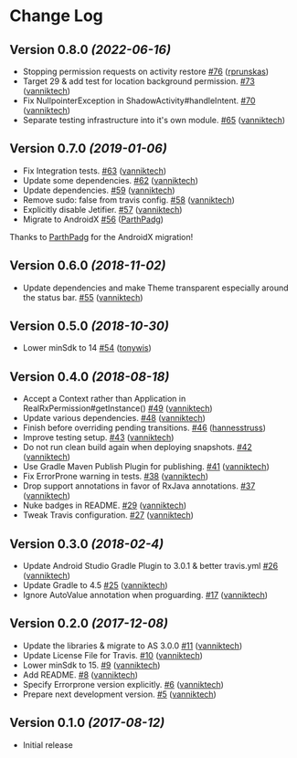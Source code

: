 # Change Log

Version 0.8.0 *(2022-06-16)*
----------------------------

- Stopping permission requests on activity restore [\#76](https://github.com/vanniktech/RxPermission/pull/76) ([rprunskas](https://github.com/rprunskas))
- Target 29 & add test for location background permission. [\#73](https://github.com/vanniktech/RxPermission/pull/73) ([vanniktech](https://github.com/vanniktech))
- Fix NullpointerException in ShadowActivity\#handleIntent. [\#70](https://github.com/vanniktech/RxPermission/pull/70) ([vanniktech](https://github.com/vanniktech))
- Separate testing infrastructure into it's own module. [\#65](https://github.com/vanniktech/RxPermission/pull/65) ([vanniktech](https://github.com/vanniktech))

Version 0.7.0 *(2019-01-06)*
----------------------------

- Fix Integration tests. [\#63](https://github.com/vanniktech/RxPermission/pull/63) ([vanniktech](https://github.com/vanniktech))
- Update some dependencies. [\#62](https://github.com/vanniktech/RxPermission/pull/62) ([vanniktech](https://github.com/vanniktech))
- Update dependencies. [\#59](https://github.com/vanniktech/RxPermission/pull/59) ([vanniktech](https://github.com/vanniktech))
- Remove sudo: false from travis config. [\#58](https://github.com/vanniktech/RxPermission/pull/58) ([vanniktech](https://github.com/vanniktech))
- Explicitly disable Jetifier. [\#57](https://github.com/vanniktech/RxPermission/pull/57) ([vanniktech](https://github.com/vanniktech))
- Migrate to AndroidX [\#56](https://github.com/vanniktech/RxPermission/pull/56) ([ParthPadg](https://github.com/ParthPadg))

Thanks to [ParthPadg](https://github.com/ParthPadg) for the AndroidX migration!

Version 0.6.0 *(2018-11-02)*
----------------------------

- Update dependencies and make Theme transparent especially around the status bar. [\#55](https://github.com/vanniktech/RxPermission/pull/55) ([vanniktech](https://github.com/vanniktech))

Version 0.5.0 *(2018-10-30)*
----------------------------

- Lower minSdk to 14 [\#54](https://github.com/vanniktech/RxPermission/pull/54) ([tonywis](https://github.com/tonywis))

Version 0.4.0 *(2018-08-18)*
----------------------------

- Accept a Context rather than Application in RealRxPermission\#getInstance\(\) [\#49](https://github.com/vanniktech/RxPermission/pull/49) ([vanniktech](https://github.com/vanniktech))
- Update various dependencies. [\#48](https://github.com/vanniktech/RxPermission/pull/48) ([vanniktech](https://github.com/vanniktech))
- Finish before overriding pending transitions. [\#46](https://github.com/vanniktech/RxPermission/pull/46) ([hannesstruss](https://github.com/hannesstruss))
- Improve testing setup. [\#43](https://github.com/vanniktech/RxPermission/pull/43) ([vanniktech](https://github.com/vanniktech))
- Do not run clean build again when deploying snapshots. [\#42](https://github.com/vanniktech/RxPermission/pull/42) ([vanniktech](https://github.com/vanniktech))
- Use Gradle Maven Publish Plugin for publishing. [\#41](https://github.com/vanniktech/RxPermission/pull/41) ([vanniktech](https://github.com/vanniktech))
- Fix ErrorProne warning in tests. [\#38](https://github.com/vanniktech/RxPermission/pull/38) ([vanniktech](https://github.com/vanniktech))
- Drop support annotations in favor of RxJava annotations. [\#37](https://github.com/vanniktech/RxPermission/pull/37) ([vanniktech](https://github.com/vanniktech))
- Nuke badges in README. [\#29](https://github.com/vanniktech/RxPermission/pull/29) ([vanniktech](https://github.com/vanniktech))
- Tweak Travis configuration. [\#27](https://github.com/vanniktech/RxPermission/pull/27) ([vanniktech](https://github.com/vanniktech))

Version 0.3.0 *(2018-02-4)*
---------------------------

- Update Android Studio Gradle Plugin to 3.0.1 & better travis.yml [\#26](https://github.com/vanniktech/RxPermission/pull/26) ([vanniktech](https://github.com/vanniktech))
- Update Gradle to 4.5 [\#25](https://github.com/vanniktech/RxPermission/pull/25) ([vanniktech](https://github.com/vanniktech))
- Ignore AutoValue annotation when proguarding. [\#17](https://github.com/vanniktech/RxPermission/pull/17) ([vanniktech](https://github.com/vanniktech))

Version 0.2.0 *(2017-12-08)*
----------------------------

- Update the libraries & migrate to AS 3.0.0 [\#11](https://github.com/vanniktech/RxPermission/pull/11) ([vanniktech](https://github.com/vanniktech))
- Update License File for Travis. [\#10](https://github.com/vanniktech/RxPermission/pull/10) ([vanniktech](https://github.com/vanniktech))
- Lower minSdk to 15. [\#9](https://github.com/vanniktech/RxPermission/pull/9) ([vanniktech](https://github.com/vanniktech))
- Add README. [\#8](https://github.com/vanniktech/RxPermission/pull/8) ([vanniktech](https://github.com/vanniktech))
- Specify Errorprone version explicitly. [\#6](https://github.com/vanniktech/RxPermission/pull/6) ([vanniktech](https://github.com/vanniktech))
- Prepare next development version. [\#5](https://github.com/vanniktech/RxPermission/pull/5) ([vanniktech](https://github.com/vanniktech))

Version 0.1.0 *(2017-08-12)*
----------------------------

- Initial release